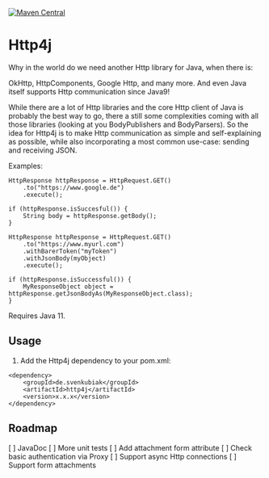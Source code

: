[![Maven Central](https://maven-badges.herokuapp.com/maven-central/de.svenkubiak/http4j/badge.svg)](https://maven-badges.herokuapp.com/maven-central/de.svenkubiak/http4j)

Http4j
================

Why in the world do we need another Http library for Java, when there is:

OkHttp, HttpComponents, Google Http, and many more. And even Java itself supports Http communication since Java9!

While there are a lot of Http libraries and the core Http client of Java is probably the best way to go, there a
still some complexities coming with all those libraries (looking at you BodyPublishers and BodyParsers). So the idea
for Http4j is to make Http communication as simple and self-explaining as possible, while also incorporating a most
common use-case: sending and receiving JSON.

Examples:

```
HttpResponse httpResponse = HttpRequest.GET()
    .to("https://www.google.de")
    .execute();
    
if (httpResponse.isSuccesful()) {
	String body = httpResponse.getBody();
}
```

```
HttpResponse httpResponse = HttpRequest.GET()
    .to("https://www.myurl.com")
    .withBarerToken("myToken")
    .withJsonBody(myObject)
    .execute();

if (httpResponse.isSuccessful()) {
    MyResponseObject object = httpResponse.getJsonBodyAs(MyResponseObject.class);
}
```

Requires Java 11.

Usage
------------------

1) Add the Http4j dependency to your pom.xml:

```
<dependency>
    <groupId>de.svenkubiak</groupId>
    <artifactId>http4j</artifactId>
    <version>x.x.x</version>
</dependency>
```

Roadmap
------------------
[ ] JavaDoc
[ ] More unit tests
[ ] Add attachment form attribute
[ ] Check basic authentication via Proxy
[ ] Support async Http connections
[ ] Support form attachments